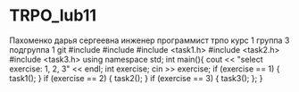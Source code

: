 # TRPO_lub11
Пахоменко 
дарья 
сергеевна
инженер программист
трпо
курс 1 группа 3 подгруппа 1
git
#include <iostream>
#include <cmath>
#include <task1.h>
#include <task2.h>
#include <task3.h>
using namespace std;
int main(){
cout << "select exercise: 1, 2, 3" << endl;
int exercise;
cin >> exercise;
if (exercise == 1) {
  task1();
  }
if (exercise == 2) {
  task2();
  }
if (exercise == 3) {
  task3();
  };
}

